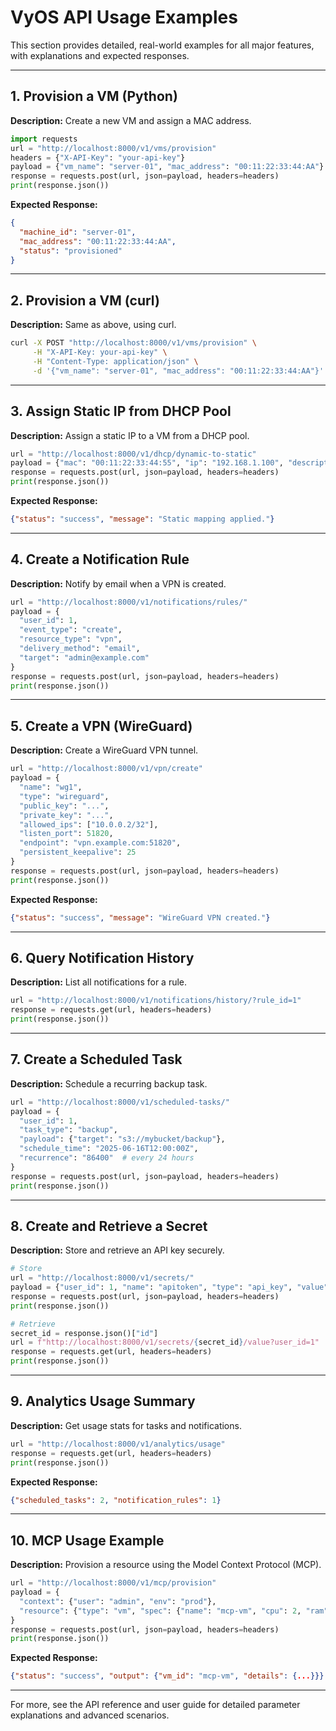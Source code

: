 # VyOS API Usage Examples

This section provides detailed, real-world examples for all major features, with explanations and expected responses.

---

## 1. Provision a VM (Python)
**Description:** Create a new VM and assign a MAC address.
```python
import requests
url = "http://localhost:8000/v1/vms/provision"
headers = {"X-API-Key": "your-api-key"}
payload = {"vm_name": "server-01", "mac_address": "00:11:22:33:44:AA"}
response = requests.post(url, json=payload, headers=headers)
print(response.json())
```
**Expected Response:**
```json
{
  "machine_id": "server-01",
  "mac_address": "00:11:22:33:44:AA",
  "status": "provisioned"
}
```

---

## 2. Provision a VM (curl)
**Description:** Same as above, using curl.
```bash
curl -X POST "http://localhost:8000/v1/vms/provision" \
     -H "X-API-Key: your-api-key" \
     -H "Content-Type: application/json" \
     -d '{"vm_name": "server-01", "mac_address": "00:11:22:33:44:AA"}'
```

---

## 3. Assign Static IP from DHCP Pool
**Description:** Assign a static IP to a VM from a DHCP pool.
```python
url = "http://localhost:8000/v1/dhcp/dynamic-to-static"
payload = {"mac": "00:11:22:33:44:55", "ip": "192.168.1.100", "description": "Server static assignment"}
response = requests.post(url, json=payload, headers=headers)
print(response.json())
```
**Expected Response:**
```json
{"status": "success", "message": "Static mapping applied."}
```

---

## 4. Create a Notification Rule
**Description:** Notify by email when a VPN is created.
```python
url = "http://localhost:8000/v1/notifications/rules/"
payload = {
  "user_id": 1,
  "event_type": "create",
  "resource_type": "vpn",
  "delivery_method": "email",
  "target": "admin@example.com"
}
response = requests.post(url, json=payload, headers=headers)
print(response.json())
```

---

## 5. Create a VPN (WireGuard)
**Description:** Create a WireGuard VPN tunnel.
```python
url = "http://localhost:8000/v1/vpn/create"
payload = {
  "name": "wg1",
  "type": "wireguard",
  "public_key": "...",
  "private_key": "...",
  "allowed_ips": ["10.0.0.2/32"],
  "listen_port": 51820,
  "endpoint": "vpn.example.com:51820",
  "persistent_keepalive": 25
}
response = requests.post(url, json=payload, headers=headers)
print(response.json())
```
**Expected Response:**
```json
{"status": "success", "message": "WireGuard VPN created."}
```

---

## 6. Query Notification History
**Description:** List all notifications for a rule.
```python
url = "http://localhost:8000/v1/notifications/history/?rule_id=1"
response = requests.get(url, headers=headers)
print(response.json())
```

---

## 7. Create a Scheduled Task
**Description:** Schedule a recurring backup task.
```python
url = "http://localhost:8000/v1/scheduled-tasks/"
payload = {
  "user_id": 1,
  "task_type": "backup",
  "payload": {"target": "s3://mybucket/backup"},
  "schedule_time": "2025-06-16T12:00:00Z",
  "recurrence": "86400"  # every 24 hours
}
response = requests.post(url, json=payload, headers=headers)
print(response.json())
```

---

## 8. Create and Retrieve a Secret
**Description:** Store and retrieve an API key securely.
```python
# Store
url = "http://localhost:8000/v1/secrets/"
payload = {"user_id": 1, "name": "apitoken", "type": "api_key", "value": "supersecretvalue", "is_active": True}
response = requests.post(url, json=payload, headers=headers)
print(response.json())

# Retrieve
secret_id = response.json()["id"]
url = f"http://localhost:8000/v1/secrets/{secret_id}/value?user_id=1"
response = requests.get(url, headers=headers)
print(response.json())
```

---

## 9. Analytics Usage Summary
**Description:** Get usage stats for tasks and notifications.
```python
url = "http://localhost:8000/v1/analytics/usage"
response = requests.get(url, headers=headers)
print(response.json())
```
**Expected Response:**
```json
{"scheduled_tasks": 2, "notification_rules": 1}
```

---

## 10. MCP Usage Example
**Description:** Provision a resource using the Model Context Protocol (MCP).
```python
url = "http://localhost:8000/v1/mcp/provision"
payload = {
  "context": {"user": "admin", "env": "prod"},
  "resource": {"type": "vm", "spec": {"name": "mcp-vm", "cpu": 2, "ram": 4096}}
}
response = requests.post(url, json=payload, headers=headers)
print(response.json())
```
**Expected Response:**
```json
{"status": "success", "output": {"vm_id": "mcp-vm", "details": {...}}}
```

---

For more, see the API reference and user guide for detailed parameter explanations and advanced scenarios.
